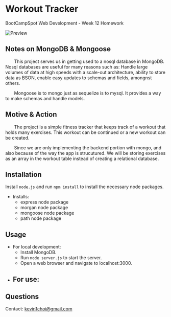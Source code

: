 # Workout Tracker
BootCampSpot Web Development - Week 12 Homework

![Preview]()

## Notes on MongoDB & Mongoose
&nbsp;&nbsp;&nbsp;&nbsp;&nbsp;&nbsp; This project serves us in getting used to a nosql database
in MongoDB. Nosql databases are useful for many reasons such as: Handle large volumes of data at
high speeds with a scale-out architecture, ability to store data as BSON, enable easy updates to
schemas and fields, amongnst others. 

&nbsp;&nbsp;&nbsp;&nbsp;&nbsp;&nbsp; Mongoose is to mongo just as sequelize is to mysql. It
provides a way to make schemas and handle models. 

## Motive & Action
&nbsp;&nbsp;&nbsp;&nbsp;&nbsp;&nbsp; The project is a simple fitness tracker that keeps track of a
workout that holds many exercises. This workout can be continued or a new workout can be created.

&nbsp;&nbsp;&nbsp;&nbsp;&nbsp;&nbsp; Since we are only implementing the backend portion with mongo,
and also because of the way the app is strucutured. We will be storing exercises as an array in the
workout table instead of creating a relational database.

## Installation
Install `node.js` and run `npm install` to install the necessary node packages.

* Installs:
    - express node package
    - morgan node package
    - mongoose node package
    - path node package

## Usage
* For local development:
    - Install MongoDB.
    - Run `node server.js` to start the server.
    - Open a web browser and navigate to localhost:3000.
* For use:
    - 

## Questions
Contact: kevin1choi@gmail.com